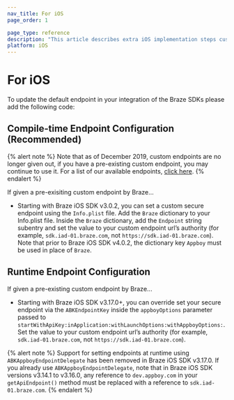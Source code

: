 ```yaml
---
nav_title: For iOS
page_order: 1

page_type: reference
description: "This article describes extra iOS implementation steps customers on the EU-01 instance will need to take."
platform: iOS
---
```


# For iOS

To update the default endpoint in your integration of the Braze SDKs please add the following code:

## Compile-time Endpoint Configuration (Recommended)

{% alert note %}
Note that as of December 2019, custom endpoints are no longer given out, if you have a pre-existing custom endpoint, you may continue to use it. For a list of our available endpoints, <a href="{{site.baseurl}}/api/basics/#endpoints">click here</a>.
{% endalert %}

If given a pre-exisiting custom endpoint by Braze...
- Starting with Braze iOS SDK v3.0.2, you can set a custom secure endpoint using the `Info.plist` file. Add the `Braze` dictionary to your Info.plist file. Inside the `Braze` dictionary, add the `Endpoint` string subentry and set the value to your custom endpoint url’s authority (for example, `sdk.iad-01.braze.com`, not `https://sdk.iad-01.braze.com`). Note that prior to Braze iOS SDK v4.0.2, the dictionary key `Appboy` must be used in place of `Braze`.

## Runtime Endpoint Configuration

If given a pre-existing custom endpoint by Braze...
- Starting with Braze iOS SDK v3.17.0+, you can override set your secure endpoint via the `ABKEndpointKey` inside the `appboyOptions` parameter passed to `startWithApiKey:inApplication:withLaunchOptions:withAppboyOptions:`. Set the value to your custom endpoint url’s authority (for example, `sdk.iad-01.braze.com`, not `https://sdk.iad-01.braze.com`).

{% alert note %}
Support for setting endpoints at runtime using `ABKAppboyEndpointDelegate` has been removed in Braze iOS SDK v3.17.0. If you already use `ABKAppboyEndpointDelegate`, note that in Braze iOS SDK versions v3.14.1 to v3.16.0, any reference to `dev.appboy.com` in your `getApiEndpoint()` method must be replaced with a reference to `sdk.iad-01.braze.com`.
{% endalert %}
